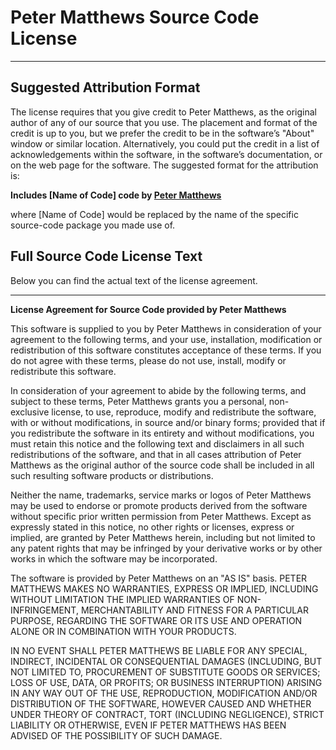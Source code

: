 # Peter Matthews Source Code License


* * *

## Suggested Attribution Format

The license requires that you give credit to Peter Matthews, as the original author of any of our source that you use. The placement and format of the credit is up to you, but we prefer the credit to be in the software’s "About" window or similar location. Alternatively, you could put the credit in a list of acknowledgements within the software, in the software’s documentation, or on the web page for the software. The suggested format for the attribution is:

**Includes [Name of Code] code by [Peter Matthews](http://www.shakeyourapp.net/)**

where [Name of Code] would be replaced by the name of the specific source-code package you made use of. 


## Full Source Code License Text

Below you can find the actual text of the license agreement.

* * *

**License Agreement for Source Code provided by Peter Matthews**

This software is supplied to you by Peter Matthews in consideration of your agreement to the following terms, and your use, installation, modification or redistribution of this software constitutes acceptance of these terms. If you do not agree with these terms, please do not use, install, modify or redistribute this software.

In consideration of your agreement to abide by the following terms, and subject to these terms, Peter Matthews grants you a personal, non-exclusive license, to use, reproduce, modify and redistribute the software, with or without modifications, in source and/or binary forms; provided that if you redistribute the software in its entirety and without modifications, you must retain this notice and the following text and disclaimers in all such redistributions of the software, and that in all cases attribution of Peter Matthews as the original author of the source code shall be included in all such resulting software products or distributions.

Neither the name, trademarks, service marks or logos of Peter Matthews may be used to endorse or promote products derived from the software without specific prior written permission from Peter Matthews. Except as expressly stated in this notice, no other rights or licenses, express or implied, are granted by Peter Matthews herein, including but not limited to any patent rights that may be infringed by your derivative works or by other works in which the software may be incorporated.

The software is provided by Peter Matthews on an "AS IS" basis. PETER MATTHEWS MAKES NO WARRANTIES, EXPRESS OR IMPLIED, INCLUDING WITHOUT LIMITATION THE IMPLIED WARRANTIES OF NON-INFRINGEMENT, MERCHANTABILITY AND FITNESS FOR A PARTICULAR PURPOSE, REGARDING THE SOFTWARE OR ITS USE AND OPERATION ALONE OR IN COMBINATION WITH YOUR PRODUCTS.

IN NO EVENT SHALL PETER MATTHEWS BE LIABLE FOR ANY SPECIAL, INDIRECT, INCIDENTAL OR CONSEQUENTIAL DAMAGES (INCLUDING, BUT NOT LIMITED TO, PROCUREMENT OF SUBSTITUTE GOODS OR SERVICES; LOSS OF USE, DATA, OR PROFITS; OR BUSINESS INTERRUPTION) ARISING IN ANY WAY OUT OF THE USE, REPRODUCTION, MODIFICATION AND/OR DISTRIBUTION OF THE SOFTWARE, HOWEVER CAUSED AND WHETHER UNDER THEORY OF CONTRACT, TORT (INCLUDING NEGLIGENCE), STRICT LIABILITY OR OTHERWISE, EVEN IF PETER MATTHEWS HAS BEEN ADVISED OF THE POSSIBILITY OF SUCH DAMAGE.